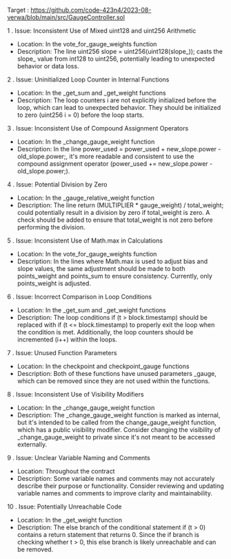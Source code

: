 Target : https://github.com/code-423n4/2023-08-verwa/blob/main/src/GaugeController.sol

1 . Issue: Inconsistent Use of Mixed uint128 and uint256 Arithmetic
  - Location: In the vote_for_gauge_weights function
  - Description: The line uint256 slope = uint256(uint128(slope_)); casts the slope_ value from int128 to 
     uint256, potentially leading to unexpected behavior or data loss.

2 . Issue: Uninitialized Loop Counter in Internal Functions
- Location: In the _get_sum and _get_weight functions
- Description: The loop counters i are not explicitly initialized before the loop, which can lead to 
      unexpected behavior. They should be initialized to zero (uint256 i = 0) before the loop starts.

3 . Issue: Inconsistent Use of Compound Assignment Operators
- Location: In the _change_gauge_weight function
- Description: In the line power_used = power_used + new_slope.power - old_slope.power;, it's more readable and consistent to use the compound assignment operator (power_used += new_slope.power - old_slope.power;).

4 . Issue: Potential Division by Zero
- Location: In the _gauge_relative_weight function
- Description: The line return (MULTIPLIER * gauge_weight) / total_weight; could potentially result in a division by zero if total_weight is zero. A check should be added to ensure that total_weight is not zero before performing the division.

5 . Issue: Inconsistent Use of Math.max in Calculations
- Location: In the vote_for_gauge_weights function
- Description: In the lines where Math.max is used to adjust bias and slope values, the same adjustment should be made to both points_weight and points_sum to ensure consistency. Currently, only points_weight is adjusted.

6 . Issue: Incorrect Comparison in Loop Conditions
- Location: In the _get_sum and _get_weight functions
- Description: The loop conditions if (t > block.timestamp) should be replaced with if (t <= block.timestamp) to properly exit the loop when the condition is met. Additionally, the loop counters should be incremented (i++) within the loops.

7 . Issue: Unused Function Parameters
- Location: In the checkpoint and checkpoint_gauge functions
- Description: Both of these functions have unused parameters _gauge, which can be removed since they are not used within the functions.

8 . Issue: Inconsistent Use of Visibility Modifiers
- Location: In the _change_gauge_weight function
- Description: The _change_gauge_weight function is marked as internal, but it's intended to be called from the change_gauge_weight function, which has a public visibility modifier. Consider changing the visibility of _change_gauge_weight to private since it's not meant to be accessed externally.

9 . Issue: Unclear Variable Naming and Comments
- Location: Throughout the contract
- Description: Some variable names and comments may not accurately describe their purpose or functionality. Consider reviewing and updating variable names and comments to improve clarity and maintainability.

10 . Issue: Potentially Unreachable Code
- Location: In the _get_weight function
- Description: The else branch of the conditional statement if (t > 0) contains a return statement that returns 0. Since the if branch is checking whether t > 0, this else branch is likely unreachable and can be removed.